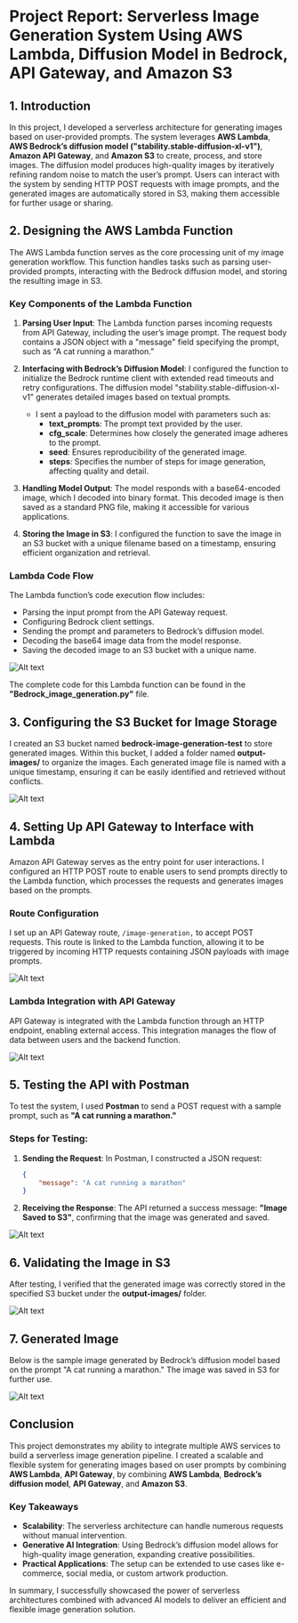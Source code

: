# Project Report: Serverless Image Generation System Using AWS Lambda, Diffusion Model in Bedrock, API Gateway, and Amazon S3

## 1. Introduction

In this project, I developed a serverless architecture for generating images based on user-provided prompts. The system leverages **AWS Lambda**, **AWS Bedrock’s diffusion model ("stability.stable-diffusion-xl-v1")**, **Amazon API Gateway**, and **Amazon S3** to create, process, and store images. The diffusion model produces high-quality images by iteratively refining random noise to match the user’s prompt. Users can interact with the system by sending HTTP POST requests with image prompts, and the generated images are automatically stored in S3, making them accessible for further usage or sharing.

## 2. Designing the AWS Lambda Function 

The AWS Lambda function serves as the core processing unit of my image generation workflow. This function handles tasks such as parsing user-provided prompts, interacting with the Bedrock diffusion model, and storing the resulting image in S3.

### Key Components of the Lambda Function

1. **Parsing User Input**: The Lambda function parses incoming requests from API Gateway, including the user’s image prompt. The request body contains a JSON object with a "message" field specifying the prompt, such as “A cat running a marathon.”

2. **Interfacing with Bedrock’s Diffusion Model**: I configured the function to initialize the Bedrock runtime client with extended read timeouts and retry configurations. The diffusion model "stability.stable-diffusion-xl-v1" generates detailed images based on textual prompts.

   - I sent a payload to the diffusion model with parameters such as:
     - **text_prompts**: The prompt text provided by the user.
     - **cfg_scale**: Determines how closely the generated image adheres to the prompt.
     - **seed**: Ensures reproducibility of the generated image.
     - **steps**: Specifies the number of steps for image generation, affecting quality and detail.

3. **Handling Model Output**: The model responds with a base64-encoded image, which I decoded into binary format. This decoded image is then saved as a standard PNG file, making it accessible for various applications.

4. **Storing the Image in S3**: I configured the function to save the image in an S3 bucket with a unique filename based on a timestamp, ensuring efficient organization and retrieval.

### Lambda Code Flow

The Lambda function’s code execution flow includes:
- Parsing the input prompt from the API Gateway request.
- Configuring Bedrock client settings.
- Sending the prompt and parameters to Bedrock’s diffusion model.
- Decoding the base64 image data from the model response.
- Saving the decoded image to an S3 bucket with a unique name.

![Alt text](<https://github.com/RhythmAhir/bedrock_image_generation/blob/main/Screenshots/1.%20Lambda%20Function.png>)

The complete code for this Lambda function can be found in the **"Bedrock_image_generation.py"** file.

## 3. Configuring the S3 Bucket for Image Storage

I created an S3 bucket named **bedrock-image-generation-test** to store generated images. Within this bucket, I added a folder named **output-images/** to organize the images. Each generated image file is named with a unique timestamp, ensuring it can be easily identified and retrieved without conflicts.

![Alt text](<https://github.com/RhythmAhir/bedrock_image_generation/blob/main/Screenshots/2.%20S3%20Bucket%20Created.png>)

## 4. Setting Up API Gateway to Interface with Lambda

Amazon API Gateway serves as the entry point for user interactions. I configured an HTTP POST route to enable users to send prompts directly to the Lambda function, which processes the requests and generates images based on the prompts.

### Route Configuration

I set up an API Gateway route, `/image-generation,` to accept POST requests. This route is linked to the Lambda function, allowing it to be triggered by incoming HTTP requests containing JSON payloads with image prompts.

![Alt text](<https://github.com/RhythmAhir/bedrock_image_generation/blob/main/Screenshots/4.%20API%20Route.png>)

### Lambda Integration with API Gateway

API Gateway is integrated with the Lambda function through an HTTP endpoint, enabling external access. This integration manages the flow of data between users and the backend function.

![Alt text](<https://github.com/RhythmAhir/bedrock_image_generation/blob/main/Screenshots/3.%20API%20Gateway%20Integration%20with%20Lambda.png>)

## 5. Testing the API with Postman

To test the system, I used **Postman** to send a POST request with a sample prompt, such as **"A cat running a marathon."**

### Steps for Testing:
1. **Sending the Request**: In Postman, I constructed a JSON request:
   ```json
   {
       "message": "A cat running a marathon"
   }
   ```
2. **Receiving the Response**: The API returned a success message: **"Image Saved to S3"**, confirming that the image was generated and saved.

![Alt text](<https://github.com/RhythmAhir/bedrock_image_generation/blob/main/Screenshots/5.%20POSTMAN%20POST.png>)

## 6. Validating the Image in S3

After testing, I verified that the generated image was correctly stored in the specified S3 bucket under the **output-images/** folder.

![Alt text](<https://github.com/RhythmAhir/bedrock_image_generation/blob/main/Screenshots/6.%20Output%20saved%20in%20S3.png>)

## 7. Generated Image

Below is the sample image generated by Bedrock’s diffusion model based on the prompt "A cat running a marathon." The image was saved in S3 for further use.

![Alt text](<https://github.com/RhythmAhir/bedrock_image_generation/blob/main/Image-Output/062141.png>)

## Conclusion

This project demonstrates my ability to integrate multiple AWS services to build a serverless image generation pipeline. I created a scalable and flexible system for generating images based on user prompts by combining **AWS Lambda**, **API Gateway**, by combining **AWS Lambda**, **Bedrock’s diffusion model**, **API Gateway**, and **Amazon S3**.

### Key Takeaways
- **Scalability**: The serverless architecture can handle numerous requests without manual intervention.
- **Generative AI Integration**: Using Bedrock’s diffusion model allows for high-quality image generation, expanding creative possibilities.
- **Practical Applications**: The setup can be extended to use cases like e-commerce, social media, or custom artwork production.

In summary, I successfully showcased the power of serverless architectures combined with advanced AI models to deliver an efficient and flexible image generation solution.
